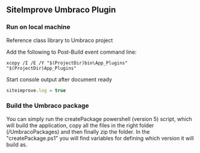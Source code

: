 ﻿## SiteImprove Umbraco Plugin

### Run on local machine
Reference class library to Umbraco project 

Add the following to Post-Build event command line:
``` shell
xcopy /I /E /Y "$(ProjectDir)bin\App_Plugins" "$(ProjectDir)App_Plugins"
```

Start console output after document ready
```js
siteimprove.log = true
```

### Build the Umbraco package
You can simply run the createPackage powershell (version 5) script, which will build the application, copy all the files in the right folder (/UmbracoPackages) and then finally zip the folder.
In the "createPackage.ps1" you will find variables for defining which version it will build as.